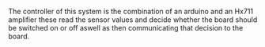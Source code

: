 The controller of this system is the combination of an arduino and an Hx711 amplifier these read the sensor values and decide whether the board should be switched on or off aswell as then communicating that decision to the board. 
